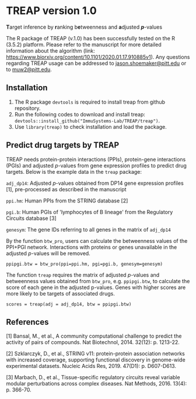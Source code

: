 # TREAP version 1.0
**T**arget inference by **r**anking b**e**tweenness and **a**djusted ***p***-values

The R package of TREAP (v.1.0) has been successfully tested on the R (3.5.2) platform. Please refer to the manuscript for more detailed information about the algorithm (link: https://www.biorxiv.org/content/10.1101/2020.01.17.910885v1). Any questions regarding TREAP usage can be addressed to jason.shoemaker@pitt.edu or to muw2@pitt.edu.

## Installation

1. The R package `devtools` is required to install treap from github repository.
2. Run the following codes to download and install treap: `devtools::install_github("ImmuSystems-Lab/TREAP/treap")`.
3. Use `library(treap)` to check installation and load the package.

## Predict drug targets by TREAP

TREAP needs protein-protein interactions (PPIs), protein-gene interactions (PGIs) and adjusted *p*-values from gene expression profiles to predict drug targets. Below is the example data in the `treap` package:

`adj_dp14`: Adjusted *p*-values obtained from DP14 gene expression profiles [1], pre-processed as described in the manuscript

`ppi.hm`: Human PPIs from the STRING database [2]

`pgi.b`: Human PGIs of 'lymphocytes of B lineage' from the Regulatory Circuits database [3]

`genesym`: The gene IDs referring to all genes in the matrix of `adj_dp14`


By the function `btw_pro`, users can calculate the betweenness values of the PPI+PGI network. Interactions with proteins or genes unavailable in the adjusted *p*-values will be removed.

```{r warning=FALSE,eval=FALSE,echo=TRUE}
ppipgi.btw = btw_pro(ppi=ppi.hm, pgi=pgi.b, genesym=genesym)
```

The function `treap` requires the matrix of adjusted *p*-values and betweenness values obtained from `btw_pro`, e.g. `ppipgi.btw`, to calculate the score of each gene in the adjusted p-values. Genes with higher scores are more likely to be targets of associated drugs.

```{r warning=FALSE,eval=FALSE,echo=TRUE}
scores = treap(adj = adj_dp14, btw = ppipgi.btw)
```

## References

[1] Bansal, M., et al., A community computational challenge to predict the activity of pairs of compounds. Nat Biotechnol, 2014. 32(12): p. 1213-22.

[2] Szklarczyk, D., et al., STRING v11: protein-protein association networks with increased coverage, supporting functional discovery in genome-wide experimental datasets. Nucleic Acids Res, 2019. 47(D1): p. D607-D613.

[3] Marbach, D., et al., Tissue-specific regulatory circuits reveal variable modular perturbations across complex diseases. Nat Methods, 2016. 13(4): p. 366-70.
